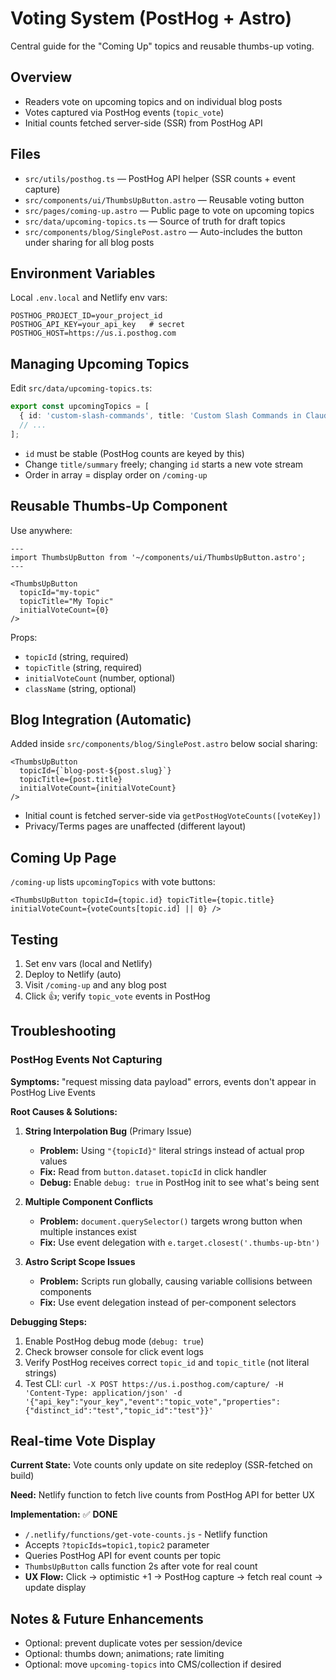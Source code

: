 # Voting System (PostHog + Astro)

Central guide for the "Coming Up" topics and reusable thumbs-up voting.

## Overview
- Readers vote on upcoming topics and on individual blog posts
- Votes captured via PostHog events (`topic_vote`)
- Initial counts fetched server-side (SSR) from PostHog API

## Files
- `src/utils/posthog.ts` — PostHog API helper (SSR counts + event capture)
- `src/components/ui/ThumbsUpButton.astro` — Reusable voting button
- `src/pages/coming-up.astro` — Public page to vote on upcoming topics
- `src/data/upcoming-topics.ts` — Source of truth for draft topics
- `src/components/blog/SinglePost.astro` — Auto-includes the button under sharing for all blog posts

## Environment Variables
Local `.env.local` and Netlify env vars:
```
POSTHOG_PROJECT_ID=your_project_id
POSTHOG_API_KEY=your_api_key   # secret
POSTHOG_HOST=https://us.i.posthog.com
```

## Managing Upcoming Topics
Edit `src/data/upcoming-topics.ts`:
```ts
export const upcomingTopics = [
  { id: 'custom-slash-commands', title: 'Custom Slash Commands in Claude Code', summary: '...', category: 'ai-assistants' },
  // ...
];
```
- `id` must be stable (PostHog counts are keyed by this)
- Change `title/summary` freely; changing `id` starts a new vote stream
- Order in array = display order on `/coming-up`

## Reusable Thumbs-Up Component
Use anywhere:
```astro
---
import ThumbsUpButton from '~/components/ui/ThumbsUpButton.astro';
---

<ThumbsUpButton 
  topicId="my-topic"
  topicTitle="My Topic"
  initialVoteCount={0}
/>
```
Props:
- `topicId` (string, required)
- `topicTitle` (string, required)
- `initialVoteCount` (number, optional)
- `className` (string, optional)

## Blog Integration (Automatic)
Added inside `src/components/blog/SinglePost.astro` below social sharing:
```astro
<ThumbsUpButton 
  topicId={`blog-post-${post.slug}`}
  topicTitle={post.title}
  initialVoteCount={initialVoteCount}
/>
```
- Initial count is fetched server-side via `getPostHogVoteCounts([voteKey])`
- Privacy/Terms pages are unaffected (different layout)

## Coming Up Page
`/coming-up` lists `upcomingTopics` with vote buttons:
```astro
<ThumbsUpButton topicId={topic.id} topicTitle={topic.title} initialVoteCount={voteCounts[topic.id] || 0} />
```

## Testing
1. Set env vars (local and Netlify)
2. Deploy to Netlify (auto)
3. Visit `/coming-up` and any blog post
4. Click 👍; verify `topic_vote` events in PostHog

## Troubleshooting

### PostHog Events Not Capturing
**Symptoms:** "request missing data payload" errors, events don't appear in PostHog Live Events

**Root Causes & Solutions:**
1. **String Interpolation Bug** (Primary Issue)
   - **Problem:** Using `"{topicId}"` literal strings instead of actual prop values
   - **Fix:** Read from `button.dataset.topicId` in click handler
   - **Debug:** Enable `debug: true` in PostHog init to see what's being sent

2. **Multiple Component Conflicts**
   - **Problem:** `document.querySelector()` targets wrong button when multiple instances exist
   - **Fix:** Use event delegation with `e.target.closest('.thumbs-up-btn')`

3. **Astro Script Scope Issues** 
   - **Problem:** Scripts run globally, causing variable collisions between components
   - **Fix:** Use event delegation instead of per-component selectors

**Debugging Steps:**
1. Enable PostHog debug mode (`debug: true`)
2. Check browser console for click event logs
3. Verify PostHog receives correct `topic_id` and `topic_title` (not literal strings)
4. Test CLI: `curl -X POST https://us.i.posthog.com/capture/ -H 'Content-Type: application/json' -d '{"api_key":"your_key","event":"topic_vote","properties":{"distinct_id":"test","topic_id":"test"}}'`

## Real-time Vote Display

**Current State:** Vote counts only update on site redeploy (SSR-fetched on build)

**Need:** Netlify function to fetch live counts from PostHog API for better UX

**Implementation:** ✅ **DONE**
- `/.netlify/functions/get-vote-counts.js` - Netlify function
- Accepts `?topicIds=topic1,topic2` parameter
- Queries PostHog API for event counts per topic
- `ThumbsUpButton` calls function 2s after vote for real count
- **UX Flow:** Click → optimistic +1 → PostHog capture → fetch real count → update display

## Notes & Future Enhancements
- Optional: prevent duplicate votes per session/device
- Optional: thumbs down; animations; rate limiting
- Optional: move `upcoming-topics` into CMS/collection if desired
